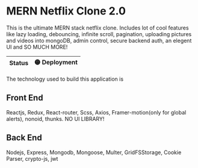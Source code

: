 # MERN Netflix Clone 2.0

This is the ultimate MERN stack netflix clone. Includes lot of cool features like lazy loading, debouncing, infinite scroll, pagination, uploading pictures and videos into mongoDB, admin control, secure backend auth, an elegent UI and SO MUCH MORE!

| Status | 🟡 Deployment |
| :----- | :------------ |

The technology used to build this application is

## Front End

Reactjs, Redux, React-router, Scss, Axios, Framer-motion(only for global alerts), nonoid, thunks. NO UI LIBRARY!

## Back End

Nodejs, Express, Mongodb, Mongoose, Multer, GridFSStorage,
Cookie Parser, crypto-js, jwt
